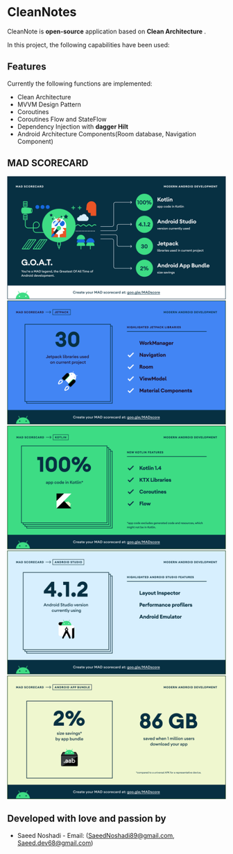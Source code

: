 # CleanNotes

CleanNote is <b>open-source</b> application based on <b>Clean Architecture</b> .

In this project, the following capabilities have been used:

## Features

Currently the following functions are implemented:

* Clean Architecture
* MVVM Design Pattern
* Coroutines
* Coroutines Flow and StateFlow
* Dependency Injection with <b>dagger Hilt</b>
* Android Architecture Components(Room database, Navigation Component)

## MAD SCORECARD

![](https://github.com/SaeedNoshadi89/CleanNotes/blob/master/MadShots/summary.png)
![](https://github.com/SaeedNoshadi89/CleanNotes/blob/master/MadShots/jetpack.png)
![](https://github.com/SaeedNoshadi89/CleanNotes/blob/master/MadShots/kotlin.png)
![](https://github.com/SaeedNoshadi89/CleanNotes/blob/master/MadShots/studio.png)
![](https://github.com/SaeedNoshadi89/CleanNotes/blob/master/MadShots/app_bundle.png)


## Developed with love and passion by


* Saeed Noshadi - Email: (SaeedNoshadi89@gmail.com, Saeed.dev68@gmail.com)
